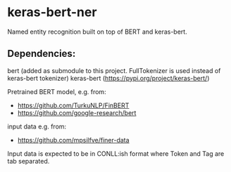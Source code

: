 # keras-bert-ner
Named entity recognition built on top of BERT and keras-bert. 

## Dependencies:
bert (added as submodule to this project. FullTokenizer is used instead of keras-bert tokenizer) 
keras-bert (https://pypi.org/project/keras-bert/)

Pretrained BERT model, e.g. from:
- https://github.com/TurkuNLP/FinBERT
- https://github.com/google-research/bert

input data e.g. from:
- https://github.com/mpsilfve/finer-data

Input data is expected to be in CONLL:ish format where Token and Tag are tab separated. 
  
